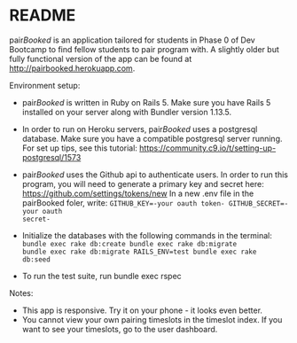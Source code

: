 # README

pair*Booked* is an application tailored for students in Phase 0 of Dev Bootcamp to find fellow students to pair program with.
A slightly older but fully functional version of the app can be found at http://pairbooked.herokuapp.com.

Environment setup:

* pair*Booked* is written in Ruby on Rails 5. Make sure you have Rails 5 installed on your server along with Bundler version 1.13.5.

* In order to run on Heroku servers, pair*Booked* uses a postgresql database. Make sure you have a compatible postgresql server running. For set up tips, see this tutorial: https://community.c9.io/t/setting-up-postgresql/1573

* pair*Booked* uses the Github api to authenticate users. In order to run this program, you will need to generate a primary key and secret here: https://github.com/settings/tokens/new
 In a new .env file in the pairBooked foler, write:
    <code>GITHUB_KEY=-your oauth token-
    GITHUB_SECRET=-your oauth secret-</code>

* Initialize the databases with the following commands in the terminal:
  <code>bundle exec rake db:create
  bundle exec rake db:migrate
  bundle exec rake db:migrate RAILS_ENV=test
  bundle exec rake db:seed</code>

* To run the test suite, run 
  bundle exec rspec


Notes:
* This app is responsive. Try it on your phone - it looks even better.
* You cannot view your own pairing timeslots in the timeslot index. If you want to see your timeslots, go to the user dashboard.
